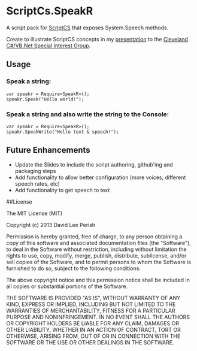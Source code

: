 ScriptCs.SpeakR
==============================

A script pack for [ScriptCS](https://github.com/scriptcs/scriptcs) that 
exposes System.Speech methods.

Create to illustrate ScriptCS concepts in my [presentation](http://www.slideshare.net/DavidLeePerish/script-cs-for-business-and-pleasure) to the [Cleveland C#/VB.Net Special Interest Group](http://www.clevelanddotnet.info/).

## Usage

### Speak a string:

	var speakr = Require<SpeakR>();
	speakr.Speak("Hello world!");

### Speak a string and also write the string to the Console:

    var speakr = Require<SpeakR>();
	speakr.SpeakWrite("Hello text & speech!");

## Future Enhancements

- Update the Slides to include the script authoring, github'ing and packaging steps
- Add functionality to allow better configuration (more voices, different speech rates, etc)
- Add functionality to get speech to text

##License

The MIT License (MIT)

Copyright (c) 2013 David Lee Perish

Permission is hereby granted, free of charge, to any person obtaining a copy
of this software and associated documentation files (the "Software"), to deal
in the Software without restriction, including without limitation the rights
to use, copy, modify, merge, publish, distribute, sublicense, and/or sell
copies of the Software, and to permit persons to whom the Software is
furnished to do so, subject to the following conditions:

The above copyright notice and this permission notice shall be included in
all copies or substantial portions of the Software.

THE SOFTWARE IS PROVIDED "AS IS", WITHOUT WARRANTY OF ANY KIND, EXPRESS OR
IMPLIED, INCLUDING BUT NOT LIMITED TO THE WARRANTIES OF MERCHANTABILITY,
FITNESS FOR A PARTICULAR PURPOSE AND NONINFRINGEMENT. IN NO EVENT SHALL THE
AUTHORS OR COPYRIGHT HOLDERS BE LIABLE FOR ANY CLAIM, DAMAGES OR OTHER
LIABILITY, WHETHER IN AN ACTION OF CONTRACT, TORT OR OTHERWISE, ARISING FROM,
OUT OF OR IN CONNECTION WITH THE SOFTWARE OR THE USE OR OTHER DEALINGS IN
THE SOFTWARE.
